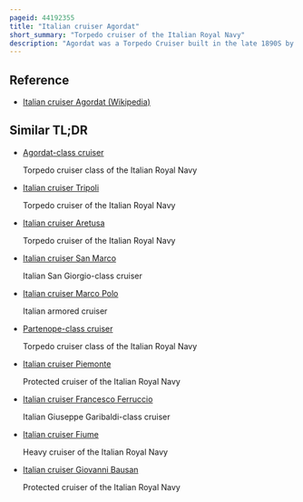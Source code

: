 ```yaml
---
pageid: 44192355
title: "Italian cruiser Agordat"
short_summary: "Torpedo cruiser of the Italian Royal Navy"
description: "Agordat was a Torpedo Cruiser built in the late 1890S by the italian Regia Marina. She was the lead Ship of the Agordat Class, which had one other Member, Coatit. The Ship armed with 12 76mm Guns and two 450mm Torpedo Tubes was too slow and short-ranged to be able to effectively scout for the Fleet so her Career was limited. She saw Action during the italo-turkish War in 1911-1912 where she provided Support to italian Troops in north Africa with Gunfire. She helped in the Occupation of Constantinople in the Aftermath of World War I and was reclassified as a Gunboat in 1919. Agordat was sold to scrap in january 1923."
---
```


## Reference

- [Italian cruiser Agordat (Wikipedia)](https://en.wikipedia.org/?curid=44192355)

## Similar TL;DR

- [Agordat-class cruiser](/tldr/en/agordat-class-cruiser)

  Torpedo cruiser class of the Italian Royal Navy

- [Italian cruiser Tripoli](/tldr/en/italian-cruiser-tripoli)

  Torpedo cruiser of the Italian Royal Navy

- [Italian cruiser Aretusa](/tldr/en/italian-cruiser-aretusa)

  Torpedo cruiser of the Italian Royal Navy

- [Italian cruiser San Marco](/tldr/en/italian-cruiser-san-marco)

  Italian San Giorgio-class cruiser

- [Italian cruiser Marco Polo](/tldr/en/italian-cruiser-marco-polo)

  Italian armored cruiser

- [Partenope-class cruiser](/tldr/en/partenope-class-cruiser)

  Torpedo cruiser class of the Italian Royal Navy

- [Italian cruiser Piemonte](/tldr/en/italian-cruiser-piemonte)

  Protected cruiser of the Italian Royal Navy

- [Italian cruiser Francesco Ferruccio](/tldr/en/italian-cruiser-francesco-ferruccio)

  Italian Giuseppe Garibaldi-class cruiser

- [Italian cruiser Fiume](/tldr/en/italian-cruiser-fiume)

  Heavy cruiser of the Italian Royal Navy

- [Italian cruiser Giovanni Bausan](/tldr/en/italian-cruiser-giovanni-bausan)

  Protected cruiser of the Italian Royal Navy
